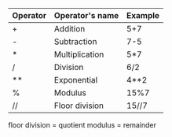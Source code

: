 | Operator | Operator's name | Example |
| -------- | --------------- | ------- |
| +        | Addition        | 5+7     |
| -        | Subtraction     | 7-5     |
| \*       | Multiplication  | 5\*7    |
| /        | Division        | 6/2     |
| \*\*     | Exponential     | 4\*\*2  |
| %        | Modulus         | 15%7    |
| //       | Floor division  | 15//7   |

floor division = quotient
modulus = remainder
